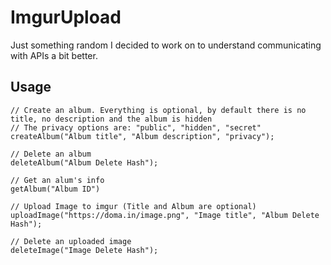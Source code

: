 # ImgurUpload
Just something random I decided to work on to understand communicating with APIs a bit better.

## Usage
```JS
// Create an album. Everything is optional, by default there is no title, no description and the album is hidden
// The privacy options are: "public", "hidden", "secret"
createAlbum("Album title", "Album description", "privacy");

// Delete an album
deleteAlbum("Album Delete Hash");

// Get an alum's info
getAlbum("Album ID")

// Upload Image to imgur (Title and Album are optional)
uploadImage("https://doma.in/image.png", "Image title", "Album Delete Hash");

// Delete an uploaded image
deleteImage("Image Delete Hash");
```